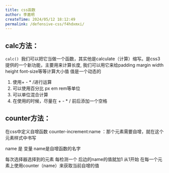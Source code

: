 ```yaml
---
title: css函数
author: 李嘉明
createTime: 2024/05/12 18:12:49
permalink: /defensive-css/f4hdxmxi/
---
```



## calc方法：
`calc() `我们可以把它当做一个函数，其实他是calculate（计算）缩写。是css3提供的一个新功能，主要用来计算长度, 我们可以用它来给padding margin width height font-size等等计算大小值 值是一个动态的

1. 使用+ - * /进行运算
2. 可以使用百分比 px em rem等单位
3. 可以单位混合计算
4. 在使用的时候，尽量在 + - * / 前后添加一个空格


## counter方法：

在css中定义自增函数  counter-increment:name ：那个元素需要自增，就在这个元素样式中书写

name 是 变量
name是自增函数的名字

每次选择器选择到的元素 每检测一个  后边的name的值就加1   从1开始
在每一个元素上使用counter（name）来获取当前自增的值
